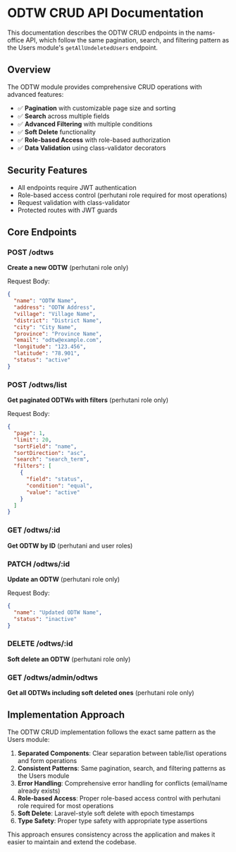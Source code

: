 # ODTW CRUD API Documentation

This documentation describes the ODTW CRUD endpoints in the nams-office API, which follow the same pagination, search, and filtering pattern as the Users module's `getAllUndeletedUsers` endpoint.

## Overview

The ODTW module provides comprehensive CRUD operations with advanced features:
- ✅ **Pagination** with customizable page size and sorting
- ✅ **Search** across multiple fields
- ✅ **Advanced Filtering** with multiple conditions
- ✅ **Soft Delete** functionality
- ✅ **Role-based Access** with role-based authorization
- ✅ **Data Validation** using class-validator decorators

## Security Features

- All endpoints require JWT authentication
- Role-based access control (perhutani role required for most operations)
- Request validation with class-validator
- Protected routes with JWT guards

## Core Endpoints

### POST /odtws
**Create a new ODTW** (perhutani role only)

Request Body:
```json
{
  "name": "ODTW Name",
  "address": "ODTW Address",
  "village": "Village Name",
  "district": "District Name",
  "city": "City Name",
  "province": "Province Name",
  "email": "odtw@example.com",
  "longitude": "123.456",
  "latitude": "78.901",
  "status": "active"
}
```

### POST /odtws/list
**Get paginated ODTWs with filters** (perhutani role only)

Request Body:
```json
{
  "page": 1,
  "limit": 20,
  "sortField": "name",
  "sortDirection": "asc",
  "search": "search_term",
  "filters": [
    {
      "field": "status",
      "condition": "equal",
      "value": "active"
    }
  ]
}
```

### GET /odtws/:id
**Get ODTW by ID** (perhutani and user roles)

### PATCH /odtws/:id
**Update an ODTW** (perhutani role only)

Request Body:
```json
{
  "name": "Updated ODTW Name",
  "status": "inactive"
}
```

### DELETE /odtws/:id
**Soft delete an ODTW** (perhutani role only)

### GET /odtws/admin/odtws
**Get all ODTWs including soft deleted ones** (perhutani role only)

## Implementation Approach

The ODTW CRUD implementation follows the exact same pattern as the Users module:

1. **Separated Components**: Clear separation between table/list operations and form operations
2. **Consistent Patterns**: Same pagination, search, and filtering patterns as the Users module
3. **Error Handling**: Comprehensive error handling for conflicts (email/name already exists)
4. **Role-based Access**: Proper role-based access control with perhutani role required for most operations
5. **Soft Delete**: Laravel-style soft delete with epoch timestamps
6. **Type Safety**: Proper type safety with appropriate type assertions

This approach ensures consistency across the application and makes it easier to maintain and extend the codebase.